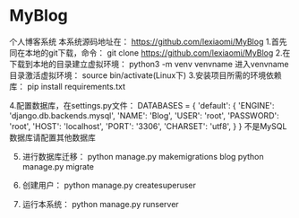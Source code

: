 # MyBlog
个人博客系统
本系统源码地址在：
https://github.com/lexiaomi/MyBlog
1.首先同在本地的git下载，命令：
git clone https://github.com/lexiaomi/MyBlog
2.在下载到本地的目录建立虚拟环境：
python3 -m venv venvname
进入venvname目录激活虚拟环境：
source bin/activate(Linux下)
 3.安装项目所需的环境依赖库：
 pip install requirements.txt
 
 4.配置数据库，在settings.py文件：
 DATABASES = {
    'default': {
        'ENGINE': 'django.db.backends.mysql',
        'NAME': 'Blog',
        'USER': 'root',
        'PASSWORD': 'root',
        'HOST': 'localhost',
        'PORT': '3306',
        'CHARSET': 'utf8',
    }
}
不是MySQL数据库请配置其他数据库

 5. 进行数据库迁移：
	python manage.py makemigrations blog
	python manage.py migrate 
	
6. 创建用户：
	python manage.py createsuperuser 
	
7. 运行本系统：
	python manage.py runserver 
